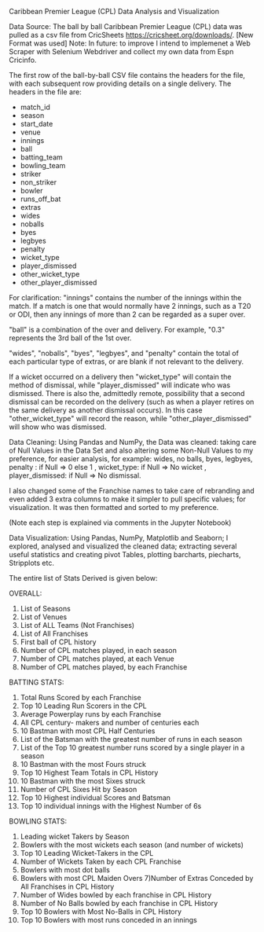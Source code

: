 Caribbean Premier League (CPL) Data Analysis and Visualization

Data Source:
The ball  by ball Caribbean Premier League (CPL) data was pulled as a csv file from CricSheets https://cricsheet.org/downloads/. [New Format was used]
Note: In future: to improve I intend to implemenet a Web Scraper with Selenium Webdriver and collect my own data from Espn Cricinfo.

The first row of the ball-by-ball CSV file contains the headers for the file, with each subsequent row providing details on a single delivery.
The headers in the file are:
  * match_id
  * season
  * start_date
  * venue
  * innings
  * ball
  * batting_team
  * bowling_team
  * striker
  * non_striker
  * bowler
  * runs_off_bat
  * extras
  * wides
  * noballs
  * byes
  * legbyes
  * penalty
  * wicket_type
  * player_dismissed
  * other_wicket_type
  * other_player_dismissed

For clarification: 
"innings" contains the number of the innings within the match. If a match is
one that would normally have 2 innings, such as a T20 or ODI, then any innings
of more than 2 can be regarded as a super over.

"ball" is a combination of the over and delivery. For example, "0.3" represents
the 3rd ball of the 1st over.

"wides", "noballs", "byes", "legbyes", and "penalty" contain the total of each
particular type of extras, or are blank if not relevant to the delivery.

If a wicket occurred on a delivery then "wicket_type" will contain the method
of dismissal, while "player_dismissed" will indicate who was dismissed. There
is also the, admittedly remote, possibility that a second dismissal can be
recorded on the delivery (such as when a player retires on the same delivery
as another dismissal occurs). In this case "other_wicket_type" will record
the reason, while "other_player_dismissed" will show who was dismissed.



Data Cleaning:
Using Pandas and NumPy, the Data was cleaned: 
taking care of Null Values in the Data Set and also altering some Non-Null Values to my preference, for easier analysis, 
for example: wides, no balls, byes, legbyes, penalty : if Null => 0 else 1 , wicket_type: if Null => No wicket , player_dismissed: if Null => No dismissal.

I also changed some of the Franchise names to take care of rebranding and even added 3 extra columns to make it simpler to pull specific values; for visualization.
It was then formatted and sorted to my preference.

(Note each step is explained via comments in the Jupyter Notebook)



Data Visualization:
Using Pandas, NumPy, Matplotlib and Seaborn; I explored, analysed and visualized the cleaned data; extracting several useful statistics and creating pivot Tables, plotting barcharts, piecharts, Stripplots etc. 

The entire list of Stats Derived is given below: 

OVERALL:
1) List of Seasons
2) List of Venues
3) List of ALL Teams (Not Franchises)
4) List of All Franchises
5) First ball of CPL history
6) Number of CPL matches played, in each season
7) Number of CPL matches played, at each Venue
8) Number of CPL matches played, by each Franchise

BATTING STATS:
1) Total Runs Scored by each Franchise
2) Top 10 Leading Run Scorers in the CPL
3) Average Powerplay runs by each Franchise
4) All CPL century- makers and number of centuries each
5) 10 Bastman with most CPL Half Centuries
6) List of the Batsman with the greatest number of runs in each season
7) List of the Top 10 greatest number runs scored by a single player in a season
8) 10 Bastman with the most Fours struck
9) Top 10 Highest Team Totals in CPL History
10) 10 Bastman with the most Sixes struck
11) Number of CPL Sixes Hit by Season
12) Top 10 Highest individual Scores and Batsman
13) Top 10 individual innings with the Highest Number of 6s

BOWLING STATS:
1) Leading wicket Takers by Season
2) Bowlers with the most wickets each season (and number of wickets)
3) Top 10 Leading Wicket-Takers in the CPL
4) Number of Wickets Taken by each CPL Franchise
5) Bowlers with most dot balls
6) Bowlers with most CPL Maiden Overs
7)Number of Extras Conceded by All Franchises in CPL History
8) Number of Wides bowled by each franchise in CPL History
9) Number of No Balls bowled by each franchise in CPL History
10) Top 10 Bowlers with Most No-Balls in CPL History
11) Top 10 Bowlers with most runs conceded in an innings


